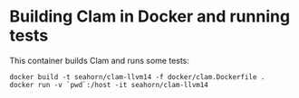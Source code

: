 # Building Clam in Docker and running tests

This container builds Clam and runs some tests:

```shell
docker build -t seahorn/clam-llvm14 -f docker/clam.Dockerfile .
docker run -v `pwd`:/host -it seahorn/clam-llvm14
```

